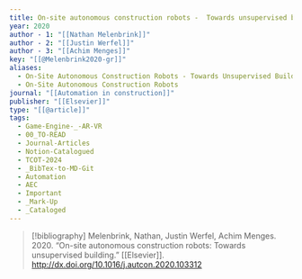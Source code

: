```yaml
---
title: On-site autonomous construction robots -  Towards unsupervised building
year: 2020
author - 1: "[[Nathan Melenbrink]]"
author - 2: "[[Justin Werfel]]"
author - 3: "[[Achim Menges]]"
key: "[[@Melenbrink2020-gr]]"
aliases:
  - On-Site Autonomous Construction Robots - Towards Unsupervised Building
  - On-Site Autonomous Construction Robots
journal: "[[Automation in construction]]"
publisher: "[[Elsevier]]"
type: "[[@article]]"
tags:
  - Game-Engine-_-AR-VR
  - 00_TO-READ
  - Journal-Articles
  - Notion-Catalogued
  - TCOT-2024
  - _BibTex-to-MD-Git
  - Automation
  - AEC
  - Important
  - _Mark-Up
  - _Cataloged
---
```


> [!bibliography]
> Melenbrink, Nathan, Justin Werfel, Achim Menges. 2020. “On-site autonomous construction robots: Towards unsupervised building.” [[Elsevier]]. http://dx.doi.org/10.1016/j.autcon.2020.103312
